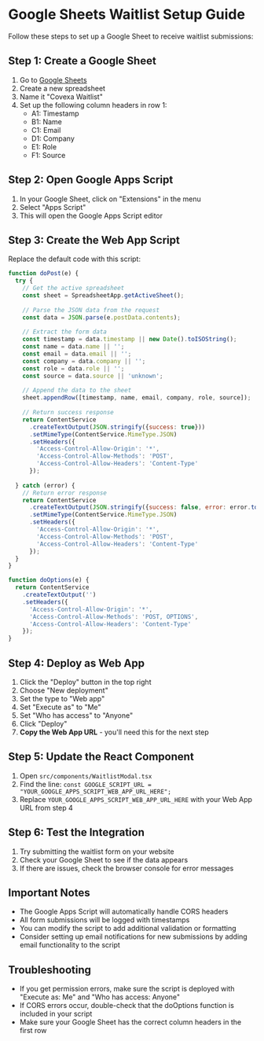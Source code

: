 
# Google Sheets Waitlist Setup Guide

Follow these steps to set up a Google Sheet to receive waitlist submissions:

## Step 1: Create a Google Sheet

1. Go to [Google Sheets](https://sheets.google.com)
2. Create a new spreadsheet
3. Name it "Covexa Waitlist"
4. Set up the following column headers in row 1:
   - A1: Timestamp
   - B1: Name
   - C1: Email
   - D1: Company
   - E1: Role
   - F1: Source

## Step 2: Open Google Apps Script

1. In your Google Sheet, click on "Extensions" in the menu
2. Select "Apps Script"
3. This will open the Google Apps Script editor

## Step 3: Create the Web App Script

Replace the default code with this script:

```javascript
function doPost(e) {
  try {
    // Get the active spreadsheet
    const sheet = SpreadsheetApp.getActiveSheet();
    
    // Parse the JSON data from the request
    const data = JSON.parse(e.postData.contents);
    
    // Extract the form data
    const timestamp = data.timestamp || new Date().toISOString();
    const name = data.name || '';
    const email = data.email || '';
    const company = data.company || '';
    const role = data.role || '';
    const source = data.source || 'unknown';
    
    // Append the data to the sheet
    sheet.appendRow([timestamp, name, email, company, role, source]);
    
    // Return success response
    return ContentService
      .createTextOutput(JSON.stringify({success: true}))
      .setMimeType(ContentService.MimeType.JSON)
      .setHeaders({
        'Access-Control-Allow-Origin': '*',
        'Access-Control-Allow-Methods': 'POST',
        'Access-Control-Allow-Headers': 'Content-Type'
      });
      
  } catch (error) {
    // Return error response
    return ContentService
      .createTextOutput(JSON.stringify({success: false, error: error.toString()}))
      .setMimeType(ContentService.MimeType.JSON)
      .setHeaders({
        'Access-Control-Allow-Origin': '*',
        'Access-Control-Allow-Methods': 'POST',
        'Access-Control-Allow-Headers': 'Content-Type'
      });
  }
}

function doOptions(e) {
  return ContentService
    .createTextOutput('')
    .setHeaders({
      'Access-Control-Allow-Origin': '*',
      'Access-Control-Allow-Methods': 'POST, OPTIONS',
      'Access-Control-Allow-Headers': 'Content-Type'
    });
}
```

## Step 4: Deploy as Web App

1. Click the "Deploy" button in the top right
2. Choose "New deployment"
3. Set the type to "Web app"
4. Set "Execute as" to "Me"
5. Set "Who has access" to "Anyone"
6. Click "Deploy"
7. **Copy the Web App URL** - you'll need this for the next step

## Step 5: Update the React Component

1. Open `src/components/WaitlistModal.tsx`
2. Find the line: `const GOOGLE_SCRIPT_URL = "YOUR_GOOGLE_APPS_SCRIPT_WEB_APP_URL_HERE";`
3. Replace `YOUR_GOOGLE_APPS_SCRIPT_WEB_APP_URL_HERE` with your Web App URL from step 4

## Step 6: Test the Integration

1. Try submitting the waitlist form on your website
2. Check your Google Sheet to see if the data appears
3. If there are issues, check the browser console for error messages

## Important Notes

- The Google Apps Script will automatically handle CORS headers
- All form submissions will be logged with timestamps
- You can modify the script to add additional validation or formatting
- Consider setting up email notifications for new submissions by adding email functionality to the script

## Troubleshooting

- If you get permission errors, make sure the script is deployed with "Execute as: Me" and "Who has access: Anyone"
- If CORS errors occur, double-check that the doOptions function is included in your script
- Make sure your Google Sheet has the correct column headers in the first row
